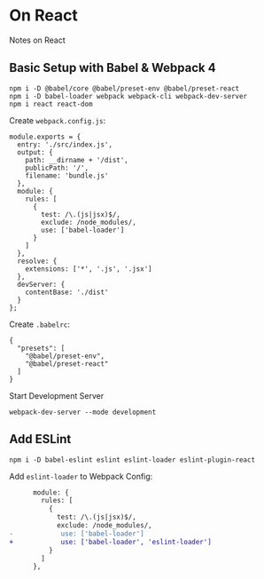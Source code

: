 # On React

Notes on React

## Basic Setup with Babel & Webpack 4

    npm i -D @babel/core @babel/preset-env @babel/preset-react
    npm i -D babel-loader webpack webpack-cli webpack-dev-server
    npm i react react-dom

Create `webpack.config.js`:

    module.exports = {
      entry: './src/index.js',
      output: {
        path: __dirname + '/dist',
        publicPath: '/',
        filename: 'bundle.js'
      },
      module: {
        rules: [
          {
            test: /\.(js|jsx)$/,
            exclude: /node_modules/,
            use: ['babel-loader']
          }
        ]
      },
      resolve: {
        extensions: ['*', '.js', '.jsx']
      },
      devServer: {
        contentBase: './dist'
      }
    };

Create `.babelrc`:

    {
      "presets": [
        "@babel/preset-env",
        "@babel/preset-react"
      ]
    }

Start Development Server

    webpack-dev-server --mode development

## Add ESLint

    npm i -D babel-eslint eslint eslint-loader eslint-plugin-react

Add `eslint-loader` to Webpack Config:

```diff
      module: {
        rules: [
          {
            test: /\.(js|jsx)$/,
            exclude: /node_modules/,
-            use: ['babel-loader']
+            use: ['babel-loader', 'eslint-loader']
          }
        ]
      },
```
